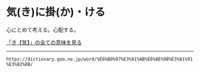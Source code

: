# 気(き)に掛(か)・ける

心にとめて考える。心配する。

[「き【気】」の全ての意味を見る](https://dictionary.goo.ne.jp/word/%E6%B0%97_%28%E3%81%8D%29/#jn-50061)

---
`https://dictionary.goo.ne.jp/word/%E6%B0%97%E3%81%AB%E6%8E%9B%E3%81%91%E3%82%8B/`